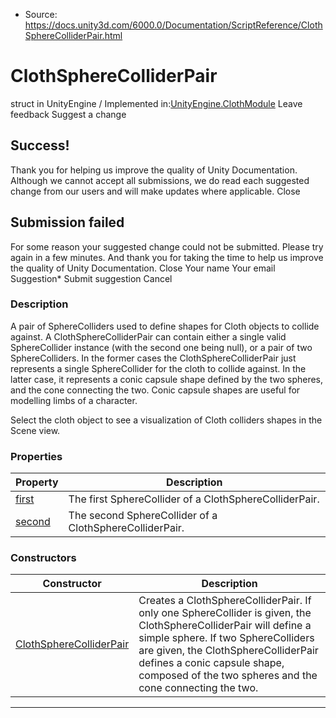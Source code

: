 * Source: https://docs.unity3d.com/6000.0/Documentation/ScriptReference/ClothSphereColliderPair.html

# ClothSphereColliderPair
struct in UnityEngine
/
Implemented in:[UnityEngine.ClothModule](https://docs.unity3d.com/6000.0/Documentation/ScriptReference/UnityEngine.ClothModule.html)
Leave feedback
Suggest a change
## Success!
Thank you for helping us improve the quality of Unity Documentation. Although we cannot accept all submissions, we do read each suggested change from our users and will make updates where applicable.
Close
## Submission failed
For some reason your suggested change could not be submitted. Please <a>try again</a> in a few minutes. And thank you for taking the time to help us improve the quality of Unity Documentation.
Close
Your name Your email Suggestion* Submit suggestion
Cancel
### Description
A pair of SphereColliders used to define shapes for Cloth objects to collide against.
A ClothSphereColliderPair can contain either a single valid SphereCollider instance (with the second one being null), or a pair of two SphereColliders. In the former cases the ClothSphereColliderPair just represents a single SphereCollider for the cloth to collide against. In the latter case, it represents a conic capsule shape defined by the two spheres, and the cone connecting the two. Conic capsule shapes are useful for modelling limbs of a character.  
  
Select the cloth object to see a visualization of Cloth colliders shapes in the Scene view.
### Properties
Property | Description  
---|---  
[first](https://docs.unity3d.com/6000.0/Documentation/ScriptReference/ClothSphereColliderPair-first.html) | The first SphereCollider of a ClothSphereColliderPair.  
[second](https://docs.unity3d.com/6000.0/Documentation/ScriptReference/ClothSphereColliderPair-second.html) | The second SphereCollider of a ClothSphereColliderPair.  
### Constructors
Constructor | Description  
---|---  
[ClothSphereColliderPair](https://docs.unity3d.com/6000.0/Documentation/ScriptReference/ClothSphereColliderPair-ctor.html) | Creates a ClothSphereColliderPair. If only one SphereCollider is given, the ClothSphereColliderPair will define a simple sphere. If two SphereColliders are given, the ClothSphereColliderPair defines a conic capsule shape, composed of the two spheres and the cone connecting the two.  
* * *
